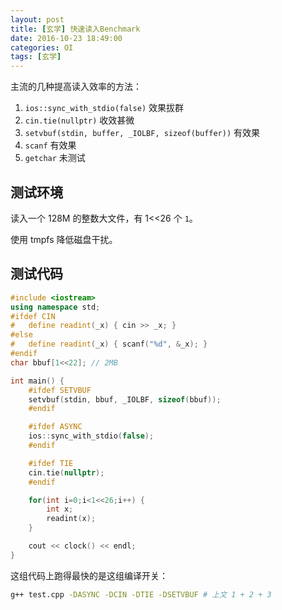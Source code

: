 ```yaml
---
layout: post
title: [玄学] 快速读入Benchmark
date: 2016-10-23 18:49:00
categories: OI
tags: [玄学]
---
```


主流的几种提高读入效率的方法：
1. `ios::sync_with_stdio(false)` 效果拔群
2. `cin.tie(nullptr)` 收效甚微
3. `setvbuf(stdin, buffer, _IOLBF, sizeof(buffer))` 有效果
4. `scanf` 有效果
5. `getchar` 未测试

## 测试环境

读入一个 128M 的整数大文件，有 1<<26 个 `1`。

使用 tmpfs 降低磁盘干扰。

## 测试代码
```cpp
#include <iostream>
using namespace std;
#ifdef CIN
#   define readint(_x) { cin >> _x; }
#else
#   define readint(_x) { scanf("%d", &_x); }
#endif
char bbuf[1<<22]; // 2MB

int main() {
    #ifdef SETVBUF
    setvbuf(stdin, bbuf, _IOLBF, sizeof(bbuf));
    #endif

    #ifdef ASYNC
    ios::sync_with_stdio(false);
    #endif

    #ifdef TIE
    cin.tie(nullptr);
    #endif

    for(int i=0;i<1<<26;i++) {
        int x;
        readint(x);
    }

    cout << clock() << endl;
}
```

这组代码上跑得最快的是这组编译开关：
```bash
g++ test.cpp -DASYNC -DCIN -DTIE -DSETVBUF # 上文 1 + 2 + 3
```

